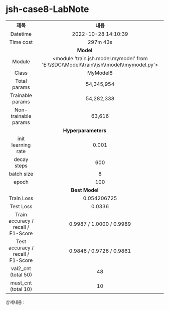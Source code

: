 <h1 id="title">jsh-case8-LabNote</h1>
<table style="border: 2px; text-align:center;">
<tr style="font-weight: bold;, font-size: 30px;">
<td> 제목 </td>
<td> 내용 </td>
</tr>
<tr>
<td> Datetime </td>
<td id="date">2022-10-28 14:10:39</td>
</tr>
<tr>
<td> Time cost </td>
<td id="time-cost">297m 43s</td>
</tr>
<tr>
<td colspan="2" style="font-weight: bold;, font-size: 30px;"> Model </td>
</tr>
<tr>
<td> Module </td>
<td id="module">&lt;module 'train.jsh.model.mymodel' from 'E:\\SDC\\Model\\train\\jsh\\model\\mymodel.py'&gt;</td>
</tr>
<tr>
<td> Class </td>
<td id="class">MyModel8</td>
</tr>
<tr>
<td> Total params </td>
<td id="total-params">54,345,954</td>
</tr>
<tr>
<td> Trainable params </td>
<td id="trainable-params">54,282,338</td>
</tr>
<tr>
<td> Non-trainable params </td>
<td id="non-trainable-params">63,616</td>
</tr>
<tr>
<td colspan="2" style="font-weight: bold;, font-size: 30px;"> Hyperparameters </td>
</tr>
<tr>
<td> init learning rate </td>
<td id="init-lr">0.001</td>
</tr>
<tr>
<td> decay steps </td>
<td id="decay-steps">600</td>
</tr>
<tr>
<td> batch size </td>
<td id="batch-size">8</td>
</tr>
<tr>
<td> epoch </td>
<td id="epoch">100</td>
<tr>
<td colspan="2" style="font-weight: bold;, font-size: 30px;"> Best Model </td>
</tr>
<tr>
<td> Train Loss </td>
<td id="train-loss">0.054206725</td>
</tr>
<tr>
<td> Test Loss </td>
<td id="test-loss">0.0336</td>
</tr>
<tr>
<td> Train accuracy / recall / F1-Score </td>
<td id="train-score">0.9987 / 1.0000 / 0.9989</td>
</tr>
<tr>
<td> Test accuracy / recall / F1-Score </td>
<td id="test-score">0.9846 / 0.9726 / 0.9861</td>
</tr>
<tr>
<td> val2_cnt (total 50) </td>
<td id="val2-cnt">48</td>
</tr>
<tr>
<td> must_cnt (total 10) </td>
<td id="must-cnt">10</td>
</tr>
</tr></table>
<p>상세내용 : </p>